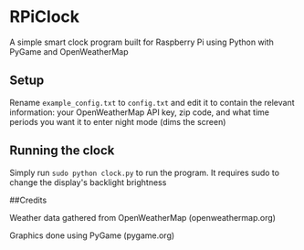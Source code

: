 # RPiClock

A simple smart clock program built for Raspberry Pi using Python with PyGame and OpenWeatherMap

## Setup

Rename `example_config.txt` to `config.txt` and edit it to contain the relevant information: your OpenWeatherMap API key, zip code, and what time periods you want it to enter night mode (dims the screen)

## Running the clock

Simply run `sudo python clock.py` to run the program. It requires sudo to change the display's backlight brightness

##Credits

Weather data gathered from OpenWeatherMap (openweathermap.org)

Graphics done using PyGame (pygame.org)